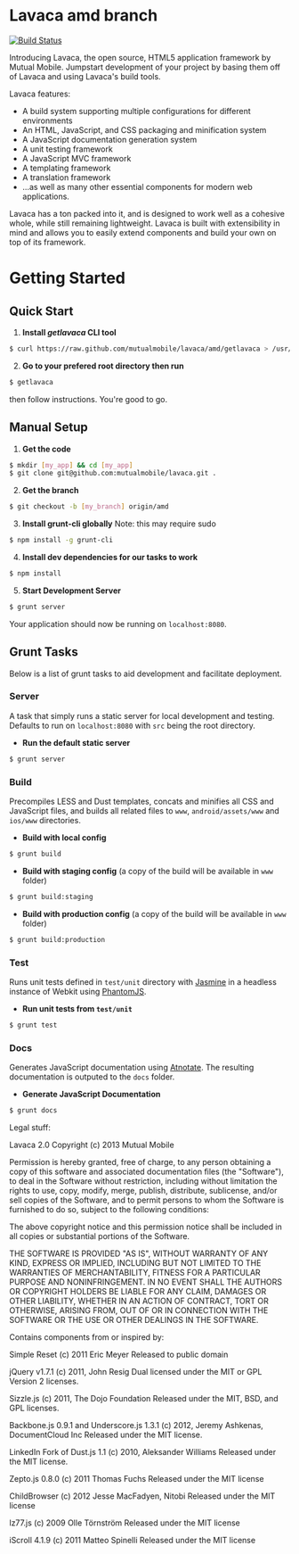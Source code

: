 Lavaca amd branch
======

[![Build Status](https://travis-ci.org/mutualmobile/lavaca.png?branch=amd)](https://travis-ci.org/mutualmobile/lavaca)

Introducing Lavaca, the open source, HTML5 application framework by Mutual Mobile. Jumpstart development of your project by basing them off of Lavaca and using Lavaca's build tools.

Lavaca features:
* A build system supporting multiple configurations for different environments
* An HTML, JavaScript, and CSS packaging and minification system
* A JavaScript documentation generation system
* A unit testing framework
* A JavaScript MVC framework
* A templating framework
* A translation framework
* …as well as many other essential components for modern web applications.

Lavaca has a ton packed into it, and is designed to work well as a cohesive whole, while still remaining lightweight. Lavaca is built with extensibility in mind and allows you to easily extend components and build your own on top of its framework.

# Getting Started

## Quick Start
1. __Install *getlavaca* CLI tool__
```bash
$ curl https://raw.github.com/mutualmobile/lavaca/amd/getlavaca > /usr/local/bin/getlavaca && chmod +x /usr/local/bin/getlavaca
```

2. __Go to your prefered root directory then run__
```bash
$ getlavaca
```
then follow instructions. You're good to go.



## Manual Setup

1. __Get the code__
```bash
$ mkdir [my_app] && cd [my_app]
$ git clone git@github.com:mutualmobile/lavaca.git .
```

2. __Get the branch__
```bash
$ git checkout -b [my_branch] origin/amd
```

3. __Install grunt-cli globally__
Note: this may require sudo
```bash
$ npm install -g grunt-cli
```

4. __Install dev dependencies for our tasks to work__
```bash
$ npm install
```

5. __Start Development Server__
```bash
$ grunt server
```
Your application should now be running on `localhost:8080`.

## Grunt Tasks

Below is a list of grunt tasks to aid development and facilitate deployment.

### Server

A task that simply runs a static server for local development and testing. Defaults to run on `localhost:8080` with `src` being the root directory.

- __Run the default static server__

```bash
$ grunt server
```

### Build

Precompiles LESS and Dust templates, concats and minifies all CSS and JavaScript files, and builds all related files to `www`, `android/assets/www` and `ios/www` directories. 

- __Build with local config__

```bash
$ grunt build
```

- __Build with staging config__ (a copy of the build will be available in `www` folder)

```bash
$ grunt build:staging
```

- __Build with production config__ (a copy of the build will be available in `www` folder)

```bash
$ grunt build:production
```

### Test

Runs unit tests defined in `test/unit` directory with [Jasmine](http://pivotal.github.com/jasmine/) in a headless instance of Webkit using [PhantomJS](http://phantomjs.org/).

- __Run unit tests from `test/unit`__

```bash
$ grunt test
```

### Docs

Generates JavaScript documentation using [Atnotate](https://github.com/mutualmobile/lavaca/wiki/5.4.-Documentation-Generation-with-Atnotate). The resulting documentation is outputed to the `docs` folder.

- __Generate JavaScript Documentation__

```bash
$ grunt docs
```



Legal stuff:

Lavaca 2.0
Copyright (c) 2013 Mutual Mobile

Permission is hereby granted, free of charge, to any person obtaining a copy of this software and associated documentation files (the "Software"), to deal in the Software without restriction, including without limitation the rights to use, copy, modify, merge, publish, distribute, sublicense, and/or sell copies of the Software, and to permit persons to whom the Software is furnished to do so, subject to the following conditions:

The above copyright notice and this permission notice shall be included in all copies or substantial portions of the Software.

THE SOFTWARE IS PROVIDED "AS IS", WITHOUT WARRANTY OF ANY KIND, EXPRESS OR IMPLIED, INCLUDING BUT NOT LIMITED TO THE WARRANTIES OF MERCHANTABILITY, FITNESS FOR A PARTICULAR PURPOSE AND NONINFRINGEMENT. IN NO EVENT SHALL THE AUTHORS OR COPYRIGHT HOLDERS BE LIABLE FOR ANY CLAIM, DAMAGES OR OTHER LIABILITY, WHETHER IN AN ACTION OF CONTRACT, TORT OR OTHERWISE, ARISING FROM, OUT OF OR IN CONNECTION WITH THE SOFTWARE OR THE USE OR OTHER DEALINGS IN THE SOFTWARE.

Contains components from or inspired by:

Simple Reset
(c) 2011 Eric Meyer
Released to public domain

jQuery v1.7.1
(c) 2011, John Resig
Dual licensed under the MIT or GPL Version 2 licenses.

Sizzle.js
(c) 2011, The Dojo Foundation
Released under the MIT, BSD, and GPL licenses.

Backbone.js 0.9.1 and Underscore.js 1.3.1
(c) 2012, Jeremy Ashkenas, DocumentCloud Inc
Released under the MIT license.

LinkedIn Fork of Dust.js 1.1
(c) 2010, Aleksander Williams
Released under the MIT license.

Zepto.js 0.8.0
(c) 2011 Thomas Fuchs
Released under the MIT license

ChildBrowser
(c) 2012 Jesse MacFadyen, Nitobi
Released under the MIT license

lz77.js
(c) 2009 Olle Törnström
Released under the MIT license

iScroll 4.1.9
(c) 2011 Matteo Spinelli
Released under the MIT license